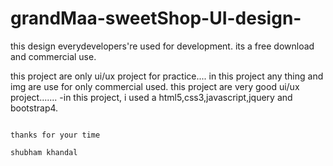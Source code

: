 # grandMaa-sweetShop-UI-design-
this design everydevelopers're used for development. its a free download and commercial use.

this project are only ui/ux project for practice....
in this project any thing and img are use for only commercial used.
this project are very good ui/ux project.......
                                                   -in this project, i used a html5,css3,javascript,jquery and bootstrap4.
                                                                                         
                                                                                                  thanks for your time
                                                                                                   shubham khandal 
